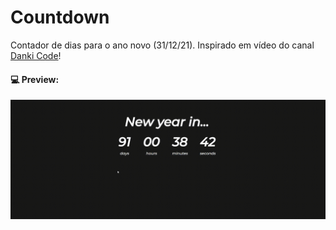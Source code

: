# Countdown
Contador de dias para o ano novo (31/12/21). Inspirado em vídeo do canal [Danki Code](https://www.youtube.com/channel/UCdbMvobipjxi6gdr3L1PBrQ)!

#### :computer: Preview:
<img src="assets/preview.gif"/>
